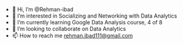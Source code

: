 - 👋 Hi, I’m @Rehman-ibad
- 👀 I’m interested in Socializing and Networking with Data Analytics
- 🌱 I’m currently learning Google Data Analysis course, 4 of 8
- 💞️ I’m looking to collaborate on Data Analytics
- 📫 How to reach me rehman.ibad111@gmail.com

<!---
Rehman-ibad/Rehman-ibad is a ✨ special ✨ repository because its `README.md` (this file) appears on your GitHub profile.
You can click the Preview link to take a look at your changes.
--->
